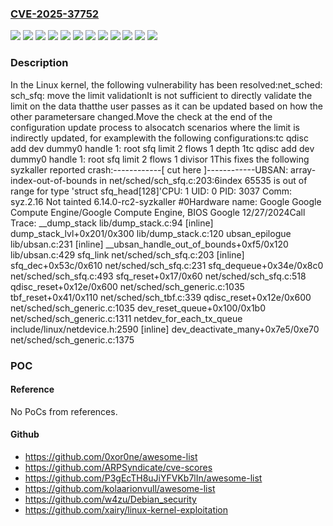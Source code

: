 ### [CVE-2025-37752](https://cve.mitre.org/cgi-bin/cvename.cgi?name=CVE-2025-37752)
![](https://img.shields.io/static/v1?label=Product&message=Linux&color=blue)
![](https://img.shields.io/static/v1?label=Version&message=&color=brightgreen)
![](https://img.shields.io/static/v1?label=Version&message=10685681bafce6febb39770f3387621bf5d67d0b%20&color=brightgreen)
![](https://img.shields.io/static/v1?label=Version&message=1b562b7f9231432da40d12e19786c1bd7df653a7%20&color=brightgreen)
![](https://img.shields.io/static/v1?label=Version&message=1e6d9d87626cf89eeffb4d943db12cb5b10bf961%20&color=brightgreen)
![](https://img.shields.io/static/v1?label=Version&message=35d0137305ae2f97260a9047f445bd4434bd6cc7%20&color=brightgreen)
![](https://img.shields.io/static/v1?label=Version&message=6.14%20&color=brightgreen)
![](https://img.shields.io/static/v1?label=Version&message=7d8947f2153ee9c5ab4cb17861a11cc45f30e8c4%20&color=brightgreen)
![](https://img.shields.io/static/v1?label=Version&message=7fefc294204f10a3405f175f4ac2be16d63f135e%20&color=brightgreen)
![](https://img.shields.io/static/v1?label=Version&message=833e9a1c27b82024db7ff5038a51651f48f05e5e%20&color=brightgreen)
![](https://img.shields.io/static/v1?label=Version&message=e12f6013d0a69660e8b99bfe381b9546ae667328%20&color=brightgreen)
![](https://img.shields.io/static/v1?label=Vulnerability&message=n%2Fa&color=blue)

### Description

In the Linux kernel, the following vulnerability has been resolved:net_sched: sch_sfq: move the limit validationIt is not sufficient to directly validate the limit on the data thatthe user passes as it can be updated based on how the other parametersare changed.Move the check at the end of the configuration update process to alsocatch scenarios where the limit is indirectly updated, for examplewith the following configurations:tc qdisc add dev dummy0 handle 1: root sfq limit 2 flows 1 depth 1tc qdisc add dev dummy0 handle 1: root sfq limit 2 flows 1 divisor 1This fixes the following syzkaller reported crash:------------[ cut here ]------------UBSAN: array-index-out-of-bounds in net/sched/sch_sfq.c:203:6index 65535 is out of range for type 'struct sfq_head[128]'CPU: 1 UID: 0 PID: 3037 Comm: syz.2.16 Not tainted 6.14.0-rc2-syzkaller #0Hardware name: Google Google Compute Engine/Google Compute Engine, BIOS Google 12/27/2024Call Trace: <TASK> __dump_stack lib/dump_stack.c:94 [inline] dump_stack_lvl+0x201/0x300 lib/dump_stack.c:120 ubsan_epilogue lib/ubsan.c:231 [inline] __ubsan_handle_out_of_bounds+0xf5/0x120 lib/ubsan.c:429 sfq_link net/sched/sch_sfq.c:203 [inline] sfq_dec+0x53c/0x610 net/sched/sch_sfq.c:231 sfq_dequeue+0x34e/0x8c0 net/sched/sch_sfq.c:493 sfq_reset+0x17/0x60 net/sched/sch_sfq.c:518 qdisc_reset+0x12e/0x600 net/sched/sch_generic.c:1035 tbf_reset+0x41/0x110 net/sched/sch_tbf.c:339 qdisc_reset+0x12e/0x600 net/sched/sch_generic.c:1035 dev_reset_queue+0x100/0x1b0 net/sched/sch_generic.c:1311 netdev_for_each_tx_queue include/linux/netdevice.h:2590 [inline] dev_deactivate_many+0x7e5/0xe70 net/sched/sch_generic.c:1375

### POC

#### Reference
No PoCs from references.

#### Github
- https://github.com/0xor0ne/awesome-list
- https://github.com/ARPSyndicate/cve-scores
- https://github.com/P3gEcTH8uJiYFVKb7lIn/awesome-list
- https://github.com/kolaarionvull/awesome-list
- https://github.com/w4zu/Debian_security
- https://github.com/xairy/linux-kernel-exploitation

